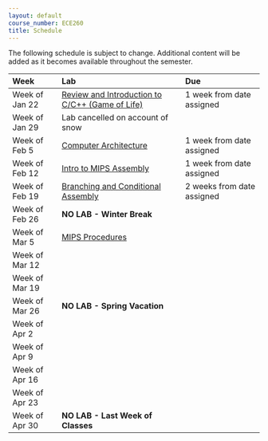 ```yaml
---
layout: default
course_number: ECE260
title: Schedule
---
```


The following schedule is subject to change.
Additional content will be added as it becomes available throughout the semester.<br>


**Week**       | **Lab**                                                                |  **Due**                                                                                                                   
:--------------|:-----------------------------------------------------------------------|:--------------------------    
Week of Jan 22 |  [Review and Introduction to C/C++ (Game of Life)](labs/lab01.html)    |  1 week from date assigned
Week of Jan 29 |  Lab cancelled on account of snow                                      |
Week of Feb 5  |  [Computer Architecture](labs/lab02.html)                              |  1 week from date assigned
Week of Feb 12 |  [Intro to MIPS Assembly](labs/lab03.html)                             |  1 week from date assigned
Week of Feb 19 |  [Branching and Conditional Assembly](labs/lab04.html)                 |  2 weeks from date assigned
Week of Feb 26 |  **NO LAB - Winter Break**                                             |
Week of Mar 5  |  [MIPS Procedures](labs/lab05.html)                                    | <!-- lab 5 -->
Week of Mar 12 |                                                                        | <!-- lab 6 -->
Week of Mar 19 |                                                                        | <!-- lab 7 -->
Week of Mar 26 |  **NO LAB - Spring Vacation**                                          |
Week of Apr 2  |                                                                        | <!-- lab 8 -->
Week of Apr 9  |                                                                        | <!-- lab 9 -->
Week of Apr 16 |                                                                        | <!-- lab 10 -->
Week of Apr 23 |                                                                        | <!-- lab 11 -->
Week of Apr 30 |  **NO LAB - Last Week of Classes**                                     |


<!-- [Review and Introduction to C/C++](labs/lab01.html) -->
<!-- [Computer Architecture](labs/lab02.html) -->
<!-- [Intro to MIPS Assembly](labs/lab03.html) -->
<!-- [Branching and Conditional Assembly](labs/lab04.html) -->
<!-- [MIPS Procedures](labs/lab05.html) -->
<!-- [More MIPS Procedures](labs/lab06.html) -->
<!-- [Introduction to Floating-Point Operations](labs/lab06.html) -->
<!-- [More Fun with Floats](labs/lab07.html) -->
<!-- [Introduction to ARM Assembly](labs/lab08.html) -->
<!-- EXAM WEEK - no lab -->
<!-- [Loop and Function Optimization](labs/lab09.html) -->
